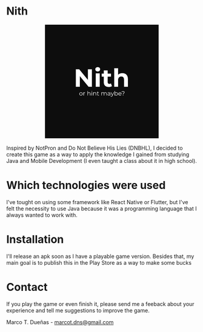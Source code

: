 # Nith
<p align="center">
  <img width="300px" src="./app/src/main/res/drawable/game_logo.png"/>
</p>


Inspired by NotPron and Do Not Believe His Lies (DNBHL), I decided to create this game as a way to apply
the knowledge I gained from studying Java and Mobile Development (I even taught a class about it in high school).

# Which technologies were used

I've tought on using some framework like React Native or Flutter, but I've felt the necessity to use Java
because it was a programming language that I always wanted to work with.

# Installation
I'll release an apk soon as I have a playable game version. Besides that, my main goal is to publish this in the Play
Store as a way to make some bucks

# Contact

If you play the game or even finish it, please send me a feeback about your experience and  tell me
suggestions to improve the game.

Marco T. Dueñas - marcot.dns@gmail.com
